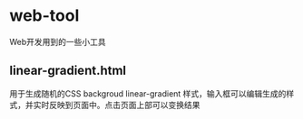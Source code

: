 # web-tool

Web开发用到的一些小工具

## linear-gradient.html
用于生成随机的CSS backgroud linear-gradient 样式，输入框可以编辑生成的样式，并实时反映到页面中。点击页面上部可以变换结果
